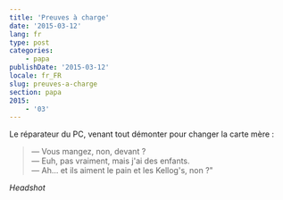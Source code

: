 ```yaml
---
title: 'Preuves à charge'
date: '2015-03-12'
lang: fr
type: post
categories:
    - papa
publishDate: '2015-03-12'
locale: fr_FR
slug: preuves-a-charge
section: papa
2015:
    - '03'
---
```


Le réparateur du PC, venant tout démonter pour changer la carte mère :

> — Vous mangez, non, devant ?  
> — Euh, pas vraiment, mais j'ai des enfants.  
> — Ah... et ils aiment le pain et les Kellog's, non ?"

_Headshot_
